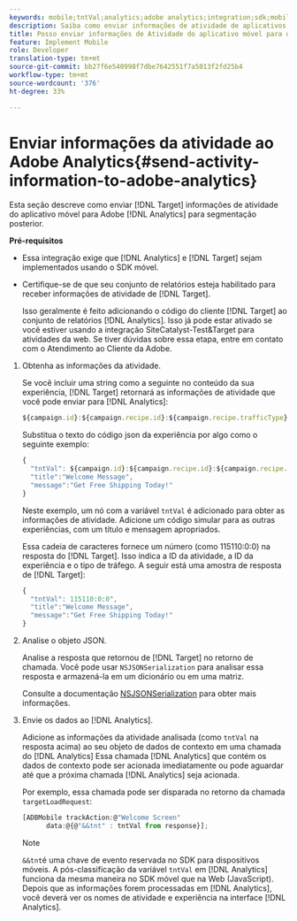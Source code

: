 ```yaml
---
keywords: mobile;tntVal;analytics;adobe analytics;integration;sdk;mobile sdk;
description: Saiba como enviar informações de atividade de aplicativos móveis da Adobe Target para a Adobe Analytics para segmentação pós-ad hoc.
title: Posso enviar informações de Atividade do aplicativo móvel para o Analytics?
feature: Implement Mobile
role: Developer
translation-type: tm+mt
source-git-commit: bb27f6e540998f7dbe7642551f7a5013f2fd25b4
workflow-type: tm+mt
source-wordcount: '376'
ht-degree: 33%

---
```



# Enviar informações da atividade ao Adobe Analytics{#send-activity-information-to-adobe-analytics}

Esta seção descreve como enviar [!DNL Target] informações de atividade do aplicativo móvel para Adobe [!DNL Analytics] para segmentação posterior.

**Pré-requisitos**

* Essa integração exige que [!DNL Analytics] e [!DNL Target] sejam implementados usando o SDK móvel.
* Certifique-se de que seu conjunto de relatórios esteja habilitado para receber informações de atividade de [!DNL Target].

   Isso geralmente é feito adicionando o código do cliente [!DNL Target] ao conjunto de relatórios [!DNL Analytics]. Isso já pode estar ativado se você estiver usando a integração SiteCatalyst-Test&amp;Target para atividades da web. Se tiver dúvidas sobre essa etapa, entre em contato com o Atendimento ao Cliente da Adobe.

1. Obtenha as informações da atividade.

   Se você incluir uma string como a seguinte no conteúdo da sua experiência, [!DNL Target] retornará as informações de atividade que você pode enviar para [!DNL Analytics]:

   ```javascript
   ${campaign.id}:${campaign.recipe.id}:${campaign.recipe.trafficType}
   ```

   Substitua o texto do código json da experiência por algo como o seguinte exemplo:

   ```javascript
   { 
     "tntVal": ${campaign.id}:${campaign.recipe.id}:${campaign.recipe.trafficType}", 
     "title":"Welcome Message", 
     "message":"Get Free Shipping Today!" 
   }
   ```

   Neste exemplo, um nó com a variável `tntVal` é adicionado para obter as informações de atividade. Adicione um código simular para as outras experiências, com um título e mensagem apropriados.

   Essa cadeia de caracteres fornece um número (como 115110:0:0) na resposta do [!DNL Target]. Isso indica a ID da atividade, a ID da experiência e o tipo de tráfego. A seguir está uma amostra de resposta de [!DNL Target]:

   ```javascript
   { 
     "tntVal": 115110:0:0", 
     "title":"Welcome Message", 
     "message":"Get Free Shipping Today!" 
   }
   ```

1. Analise o objeto JSON.

   Analise a resposta que retornou de [!DNL Target] no retorno de chamada. Você pode usar `NSJSONSerialization` para analisar essa resposta e armazená-la em um dicionário ou em uma matriz.

   Consulte a documentação [NSJSONSerialization](https://developer.apple.com/library/ios/documentation/Foundation/Reference/NSJSONSerialization_Class/#//apple_ref/occ/clm/NSJSONSerialization/JSONObjectWithData:options:error) para obter mais informações.

1. Envie os dados ao [!DNL Analytics].

   Adicione as informações da atividade analisada (como `tntVal` na resposta acima) ao seu objeto de dados de contexto em uma chamada do [!DNL Analytics] Essa chamada [!DNL Analytics] que contém os dados de contexto pode ser acionada imediatamente ou pode aguardar até que a próxima chamada [!DNL Analytics] seja acionada.

   Por exemplo, essa chamada pode ser disparada no retorno da chamada `targetLoadRequest`:

   ```javascript
   [ADBMobile trackAction:@"Welcome Screen"  
         data:@{@"&&tnt" : tntVal from response}];
   ```

   >[!NOTE]
   >
   >`&&tnt`é uma chave de evento reservada no SDK para dispositivos móveis. A pós-classificação da variável `tntVal` em [!DNL Analytics] funciona da mesma maneira no SDK móvel que na Web (JavaScript). Depois que as informações forem processadas em [!DNL Analytics], você deverá ver os nomes de atividade e experiência na interface [!DNL Analytics].

